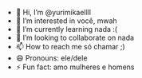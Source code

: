 - 👋 Hi, I’m @yurimikaellll
- 👀 I’m interested in você, mwah
- 🌱 I’m currently learning nada :(
- 💞️ I’m looking to collaborate on nada
- 📫 How to reach me só chamar ;)
- 😄 Pronouns: ele/dele
- ⚡ Fun fact: amo mulheres e homens

<!---
yurimikaellll/yurimikaellll is a ✨ special ✨ repository because its `README.md` (this file) appears on your GitHub profile.
You can click the Preview link to take a look at your changes.
--->
